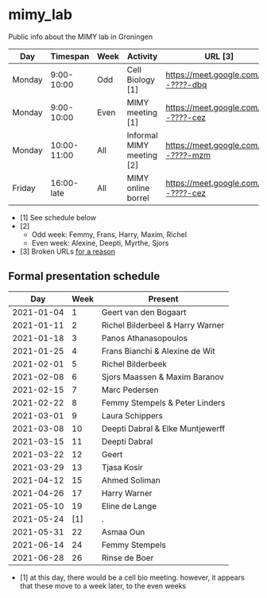 # mimy_lab

Public info about the MIMY lab in Groningen

Day   |Timespan   |Week|Activity                                                 |URL [3]
------|-----------|----|---------------------------------------------------------|------------------------------------
Monday| 9:00-10:00|Odd |Cell Biology [1]                                         |https://meet.google.com/???-????-dbq
Monday| 9:00-10:00|Even|MIMY meeting [1]                                         |https://meet.google.com/???-????-cez
Monday|10:00-11:00|All |Informal MIMY meeting [2]                                |https://meet.google.com/???-????-mzm
Friday|16:00-late |All |MIMY online borrel                                       |https://meet.google.com/???-????-cez

 * [1] See schedule below
 * [2] 
    * Odd week: Femmy, Frans, Harry, Maxim, Richel
    * Even week: Alexine, Deepti, Myrthe, Sjors
 * [3] Broken URLs [for a reason](https://youtu.be/dQw4w9WgXcQ)

## Formal presentation schedule

Day       |Week|Present
----------|----|----------
2021-01-04| 1  |Geert van den Bogaart
2021-01-11| 2  |Richel Bilderbeel & Harry Warner
2021-01-18| 3  |Panos Athanasopoulos
2021-01-25| 4  |Frans Bianchi & Alexine de Wit
2021-02-01| 5  |Richel Bilderbeek
2021-02-08| 6  |Sjors Maassen & Maxim Baranov
2021-02-15| 7  |Marc Pedersen
2021-02-22| 8  |Femmy Stempels & Peter Linders
2021-03-01| 9  |Laura Schippers
2021-03-08|10  |Deepti Dabral & Elke Muntjewerff
2021-03-15|11  |Deepti Dabral
2021-03-22|12  |Geert
2021-03-29|13  |Tjasa Kosir
2021-04-12|15  |Ahmed Soliman
2021-04-26|17  |Harry Warner
2021-05-10|19  |Eline de Lange
2021-05-24|[1] |.
2021-05-31|22  |Asmaa Oun
2021-06-14|24  |Femmy Stempels
2021-06-28|26  |Rinse de Boer

 * [1] at this day, there would be a cell bio meeting.
       however, it appears that these move to a week later,
       to the even weeks

